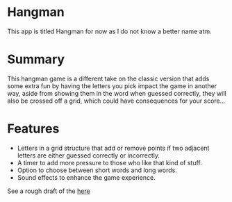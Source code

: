 # Hangman

This app is titled Hangman for now as I do not know a better name atm.

# Summary

This hangman game is a different take on the classic version that adds some extra fun by having the letters you pick impact the game in another way, aside from showing them in the word when guessed correctly, they will also be crossed off a grid, which could have consequences for your score...

# Features
* Letters in a grid structure that add or remove points if two adjacent letters are either guessed correctly or incorrectly.
* A timer to add more pressure to those who like that kind of stuff.
* Option to choose between short words and long words.
* Sound effects to enhance the game experience.

See a rough draft of the [here](http://i.imgur.com/YPZKXIA.jpg)